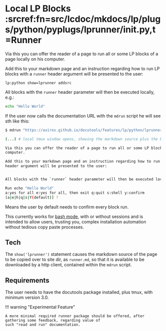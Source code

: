 # Local LP Blocks :srcref:fn=src/lcdoc/mkdocs/lp/plugs/python/pyplugs/lprunner/__init__.py,t=Runner 

Via this you can offer the reader of a page to run all or some LP blocks of a page locally on his
computer.

Add this to your markdown page and an instruction regarding how to run LP blocks with a `runner`
header argument will be presented to the user:

`lp:python show=lprunner addsrc`


All blocks with the `runner` header parameter will then be executed locally, e.g.:


```bash lp runner addsrc
echo "Hello World" 
```

If the user now calls the documentation URL with the `mdrun` script he will see sth like this:

```bash
$ mdrun "https://axiros.github.io/docutools/features/lp/python/lprunner/"

(...) # local tmux window opens, showing the markdown source plus the blocks ready to run:

Via this you can offer the reader of a page to run all or some LP blocks of a page locally on his
computer.

Add this to your markdown page and an instruction regarding how to run LP blocks with a `runner`
header argument will be presented to the user:


All blocks with the `runner` header parameter will then be executed locally, e.g.:

Run echo "Hello World"
a:yes for all e:yes for all, then exit q:quit s:shell y:confirm
[a|e|h|q|s|Y(default)] ?

```

Means the user by default needs to confirm every block run.


This currently works for [bash mode](../../bash/), with or without sessions and is intended to allow
users, trusting you, complex installation automation without tedious copy paste processes. 


## Tech
The `show('lprunner')` statement causes the markdown source of the page to be copied over to site dir, as `runner.md`, so that it is
available to be downloaded by a http client, contained within the `mdrun` script.



## Requirements

The user needs to have the docutools package installed, plus tmux, with minimum version 3.0.


!!! warning "Experimental Feature"

    A more minimal required runner package should be offered, after gathering some feedback, regarding value of
    such "read and run" documentation.
